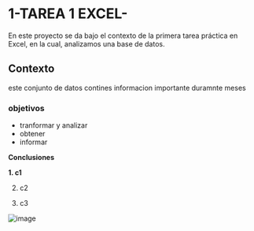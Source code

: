 # 1-TAREA 1 EXCEL- 

En este proyecto se da bajo el contexto de la primera tarea práctica en Excel, en la cual, analizamos una base de datos.

## Contexto

este conjunto de datos contines informacion importante duramnte meses 

### objetivos 
- tranformar y analizar 
- obtener 
- informar
  
**Conclusiones**

**1. c1**

2. c2
  
3. c3

![image](https://github.com/user-attachments/assets/bd20364d-1ccc-42dc-8835-00e5e436c377)
    
